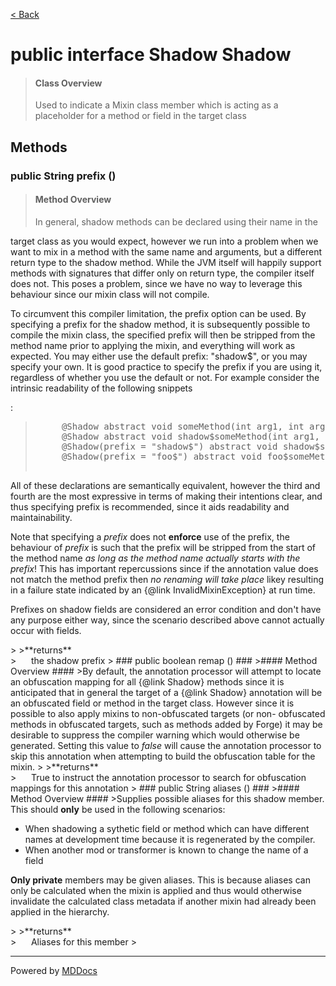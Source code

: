 [< Back](../README.md)
# public interface Shadow Shadow #
>#### Class Overview ####
>Used to indicate a Mixin class member which is acting as a placeholder for a
 method or field in the target class
## Methods ##
### public String prefix () ###
>#### Method Overview ####
><p>In general, shadow methods can be declared using their name in the
 target class as you would expect, however we run into a problem when we
 want to mix in a method with the same name and arguments, but a different
 return type to the shadow method. While the JVM itself will happily
 support methods with signatures that differ only on return type, the
 compiler itself does not. This poses a problem, since we have no way to
 leverage this behaviour since our mixin class will not compile.</p>

 <p>To circumvent this compiler limitation, the prefix option can be used.
 By specifying a prefix for the shadow method, it is subsequently possible
 to compile the mixin class, the specified prefix will then be stripped
 from the method name prior to applying the mixin, and everything will
 work as expected. You may either use the default prefix: "shadow$", or
 you may specify your own. It is good practice to specify the prefix if
 you are using it, regardless of whether you use the default or not. For
 example consider the intrinsic readability of the following snippets</p>:

 <blockquote><pre>
     &#64;Shadow abstract void someMethod(int arg1, int arg2);
     &#64;Shadow abstract void shadow$someMethod(int arg1, int arg2);
     &#64;Shadow(prefix = "shadow$") abstract void shadow$someMethod(int arg1, int arg2);
     &#64;Shadow(prefix = "foo$") abstract void foo$someMethod(int arg1, int arg2);
 </pre></blockquote>

 <p>All of these declarations are semantically equivalent, however the
 third and fourth are the most expressive in terms of making their
 intentions clear, and thus specifying prefix is recommended, since it
 aids readability and maintainability.</p>

 <p>Note that specifying a <em>prefix</em> does not <b>enforce</b> use of
 the prefix, the behaviour of <em>prefix</em> is such that the prefix will
 be stripped from the start of the method name <em>as long as the method
 name actually starts with the prefix</em>! This has important
 repercussions since if the annotation value does not match the method
 prefix then <em>no renaming will take place</em> likey resulting in a
 failure state indicated by an {@link InvalidMixinException} at run
 time.</p>
 
 <p>Prefixes on shadow fields are considered an error condition and don't
 have any purpose either way, since the scenario described above cannot
 actually occur with fields.</p>
>
>**returns**<br />
>&nbsp;&nbsp;&nbsp;&nbsp;&nbsp;&nbsp;the shadow prefix
>
### public boolean remap () ###
>#### Method Overview ####
>By default, the annotation processor will attempt to locate an
 obfuscation mapping for all {@link Shadow} methods since it is
 anticipated that in general the target of a {@link Shadow} annotation
 will be an obfuscated field or method in the target class. However since
 it is possible to also apply mixins to non-obfuscated targets (or non-
 obfuscated methods in obfuscated targets, such as methods added by Forge)
 it may be desirable to suppress the compiler warning which would
 otherwise be generated. Setting this value to <em>false</em> will cause
 the annotation processor to skip this annotation when attempting to build
 the obfuscation table for the mixin.
>
>**returns**<br />
>&nbsp;&nbsp;&nbsp;&nbsp;&nbsp;&nbsp;True to instruct the annotation processor to search for
      obfuscation mappings for this annotation
>
### public String aliases () ###
>#### Method Overview ####
>Supplies possible aliases for this shadow member. This should <b>only</b>
 be used in the following scenarios:
 
 <ul>
   <li>When shadowing a sythetic field or method which can have different
     names at development time because it is regenerated by the compiler.
   </li>
   <li>When another mod or transformer is known to change the name of a
   field</li>
 </ul>
 
 <p><b>Only private</b> members may be given aliases. This is because
 aliases can only be calculated when the mixin is applied and thus would
 otherwise invalidate the calculated class metadata if another mixin had
 already been applied in the hierarchy.</p>
>
>**returns**<br />
>&nbsp;&nbsp;&nbsp;&nbsp;&nbsp;&nbsp;Aliases for this member
>

---
Powered by [MDDocs](https://github.com/VRCube/MDDocs)